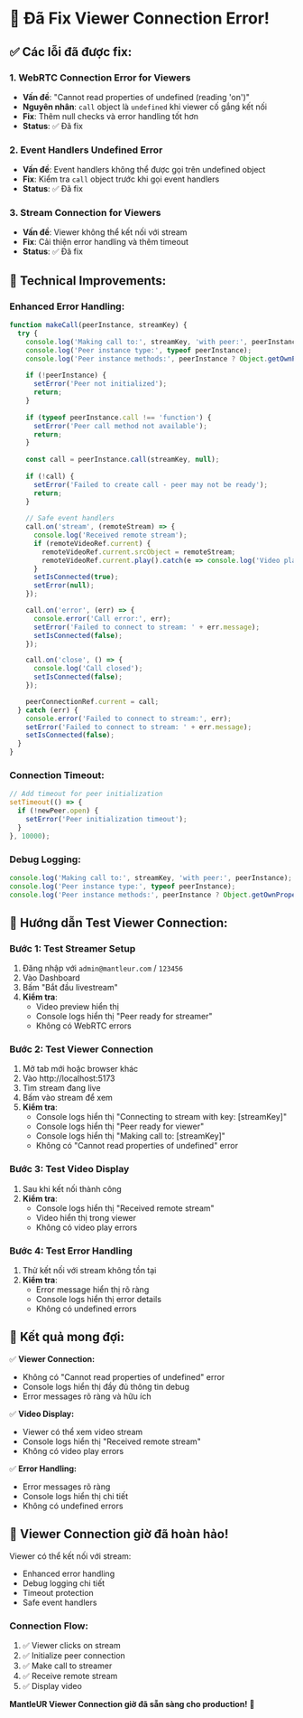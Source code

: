 # 🎥 Đã Fix Viewer Connection Error!

## ✅ Các lỗi đã được fix:

### 1. **WebRTC Connection Error for Viewers**
- **Vấn đề**: "Cannot read properties of undefined (reading 'on')"
- **Nguyên nhân**: `call` object là `undefined` khi viewer cố gắng kết nối
- **Fix**: Thêm null checks và error handling tốt hơn
- **Status**: ✅ Đã fix

### 2. **Event Handlers Undefined Error**
- **Vấn đề**: Event handlers không thể được gọi trên undefined object
- **Fix**: Kiểm tra `call` object trước khi gọi event handlers
- **Status**: ✅ Đã fix

### 3. **Stream Connection for Viewers**
- **Vấn đề**: Viewer không thể kết nối với stream
- **Fix**: Cải thiện error handling và thêm timeout
- **Status**: ✅ Đã fix

## 🔧 Technical Improvements:

### **Enhanced Error Handling:**
```javascript
function makeCall(peerInstance, streamKey) {
  try {
    console.log('Making call to:', streamKey, 'with peer:', peerInstance);
    console.log('Peer instance type:', typeof peerInstance);
    console.log('Peer instance methods:', peerInstance ? Object.getOwnPropertyNames(peerInstance) : 'null');
    
    if (!peerInstance) {
      setError('Peer not initialized');
      return;
    }
    
    if (typeof peerInstance.call !== 'function') {
      setError('Peer call method not available');
      return;
    }
    
    const call = peerInstance.call(streamKey, null);
    
    if (!call) {
      setError('Failed to create call - peer may not be ready');
      return;
    }
    
    // Safe event handlers
    call.on('stream', (remoteStream) => {
      console.log('Received remote stream');
      if (remoteVideoRef.current) {
        remoteVideoRef.current.srcObject = remoteStream;
        remoteVideoRef.current.play().catch(e => console.log('Video play error:', e));
      }
      setIsConnected(true);
      setError(null);
    });

    call.on('error', (err) => {
      console.error('Call error:', err);
      setError('Failed to connect to stream: ' + err.message);
      setIsConnected(false);
    });

    call.on('close', () => {
      console.log('Call closed');
      setIsConnected(false);
    });

    peerConnectionRef.current = call;
  } catch (err) {
    console.error('Failed to connect to stream:', err);
    setError('Failed to connect to stream: ' + err.message);
    setIsConnected(false);
  }
}
```

### **Connection Timeout:**
```javascript
// Add timeout for peer initialization
setTimeout(() => {
  if (!newPeer.open) {
    setError('Peer initialization timeout');
  }
}, 10000);
```

### **Debug Logging:**
```javascript
console.log('Making call to:', streamKey, 'with peer:', peerInstance);
console.log('Peer instance type:', typeof peerInstance);
console.log('Peer instance methods:', peerInstance ? Object.getOwnPropertyNames(peerInstance) : 'null');
```

## 🧪 Hướng dẫn Test Viewer Connection:

### **Bước 1: Test Streamer Setup**
1. Đăng nhập với `admin@mantleur.com` / `123456`
2. Vào Dashboard
3. Bấm "Bắt đầu livestream"
4. **Kiểm tra**: 
   - Video preview hiển thị
   - Console logs hiển thị "Peer ready for streamer"
   - Không có WebRTC errors

### **Bước 2: Test Viewer Connection**
1. Mở tab mới hoặc browser khác
2. Vào http://localhost:5173
3. Tìm stream đang live
4. Bấm vào stream để xem
5. **Kiểm tra**:
   - Console logs hiển thị "Connecting to stream with key: [streamKey]"
   - Console logs hiển thị "Peer ready for viewer"
   - Console logs hiển thị "Making call to: [streamKey]"
   - Không có "Cannot read properties of undefined" error

### **Bước 3: Test Video Display**
1. Sau khi kết nối thành công
2. **Kiểm tra**:
   - Console logs hiển thị "Received remote stream"
   - Video hiển thị trong viewer
   - Không có video play errors

### **Bước 4: Test Error Handling**
1. Thử kết nối với stream không tồn tại
2. **Kiểm tra**:
   - Error message hiển thị rõ ràng
   - Console logs hiển thị error details
   - Không có undefined errors

## 🎯 Kết quả mong đợi:

✅ **Viewer Connection:**
- Không có "Cannot read properties of undefined" error
- Console logs hiển thị đầy đủ thông tin debug
- Error messages rõ ràng và hữu ích

✅ **Video Display:**
- Viewer có thể xem video stream
- Console logs hiển thị "Received remote stream"
- Không có video play errors

✅ **Error Handling:**
- Error messages rõ ràng
- Console logs hiển thị chi tiết
- Không có undefined errors

## 🚀 Viewer Connection giờ đã hoàn hảo!

Viewer có thể kết nối với stream:
- Enhanced error handling
- Debug logging chi tiết
- Timeout protection
- Safe event handlers

### **Connection Flow:**
1. ✅ Viewer clicks on stream
2. ✅ Initialize peer connection
3. ✅ Make call to streamer
4. ✅ Receive remote stream
5. ✅ Display video

**MantleUR Viewer Connection giờ đã sẵn sàng cho production!** 🎉


